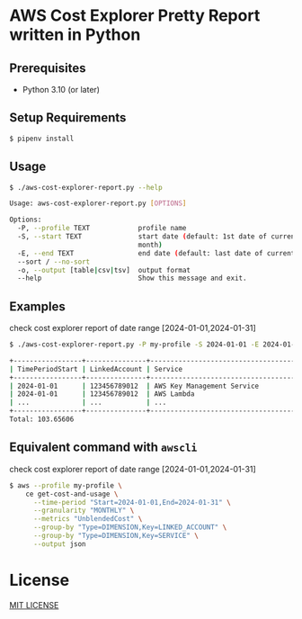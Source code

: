 # AWS Cost Explorer Pretty Report written in Python

## Prerequisites

- Python 3.10 (or later)


## Setup Requirements

```bash
$ pipenv install
```

## Usage

```bash
$ ./aws-cost-explorer-report.py --help

Usage: aws-cost-explorer-report.py [OPTIONS]

Options:
  -P, --profile TEXT            profile name
  -S, --start TEXT              start date (default: 1st date of current
                                month)
  -E, --end TEXT                end date (default: last date of current month)
  --sort / --no-sort
  -o, --output [table|csv|tsv]  output format
  --help                        Show this message and exit.
```

## Examples

check cost explorer report of date range [2024-01-01,2024-01-31]

```bash
$ ./aws-cost-explorer-report.py -P my-profile -S 2024-01-01 -E 2024-01-31

+-----------------+---------------+----------------------------------------+------------+
| TimePeriodStart | LinkedAccount | Service                                |     Amount |
+-----------------+---------------+----------------------------------------+------------+
| 2024-01-01      | 123456789012  | AWS Key Management Service             |    1.39938 |
| 2024-01-01      | 123456789012  | AWS Lambda                             |    3.00102 |
| ...             | ...           | ...                                    |        ... |
+-----------------+---------------+----------------------------------------+------------+
Total: 103.65606
```

## Equivalent command with `awscli`

check cost explorer report of date range [2024-01-01,2024-01-31]

```bash
$ aws --profile my-profile \
    ce get-cost-and-usage \
      --time-period "Start=2024-01-01,End=2024-01-31" \
      --granularity "MONTHLY" \
      --metrics "UnblendedCost" \
      --group-by "Type=DIMENSION,Key=LINKED_ACCOUNT" \
      --group-by "Type=DIMENSION,Key=SERVICE" \
      --output json
```

# License

[MIT LICENSE](LICENSE)
